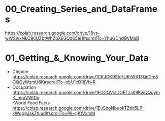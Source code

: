 # 00_Creating_Series_and_DataFrames<br>
https://colab.research.google.com/drive/18vs-wWSwxNkO90UZbtWhZbX6GQd65ei1#scrollTo=YhuGDhdGVMoB <br>

# 01_Getting_&_Knowing_Your_Data<br>
- Chipole<br>
https://colab.research.google.com/drive/1CKJDK9ShHUKrWX13QiCIm8OQQyWzmU6K#scrollTo=nbU1cDRjVb-R <br>
- Occupation<br>
https://colab.research.google.com/drive/1FOGQVcIDOETza09KwQQgymK_mraVWtDn <br>
-World Food Facts<br>
https://colab.research.google.com/drive/1EuSboNbuokTZtid5LP-kWgogJakZtuud#scrollTo=Pli-cjKtVxmM
